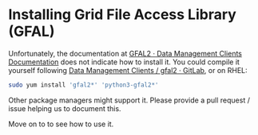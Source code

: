 # Installing Grid File Access Library (GFAL)

Unfortunately, the documentation at [GFAL2 · Data Management Clients Documentation](https://dmc-docs.web.cern.ch/dmc-docs/gfal2/gfal2.html) does not indicate how to install it. You could compile it yourself following [Data Management Clients / gfal2 · GitLab](https://gitlab.cern.ch/dmc/gfal2), or on RHEL:

```sh
sudo yum install 'gfal2*' 'python3-gfal2*'
```

Other package managers might support it. Please provide a pull request / issue helping us to document this.

Move on to [](#gfal-access) to see how to use it.
